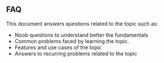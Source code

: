 ## FAQ

This document answers questions related to the topic such as:

* Noob questions to understand better the fundamentals
* Common problems faced by learning the topic.
* Features and use cases of the topic
* Answers to recurring problems related to the topic